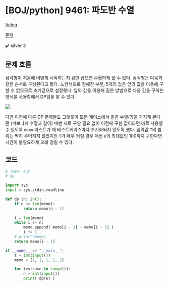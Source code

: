 # [BOJ/python] 9461: 파도반 수열

[Velog](https://velog.io/@semoon/BOJpython-9461-파도반-수열)

[문제](https://www.acmicpc.net/problem/9461)

✔️ silver 3

## 문제 흐름
삼각형이 처음에 어떻게 시작하는지 감만 잡으면 수월하게 풀 수 있다.
삼각형은 다음과 같은 순서로 구성된다고 봤다.
노란색으로 칠해진 부분, 5개의 값은 앞의 값을 이용해 구할 수 없으므로 초기값으로 설정했다.
앞의 값을 이용해 같은 방법으로 다음 값을 구하는 방식을 사용함에서 DP임을 알 수 있다.

![](https://velog.velcdn.com/images/semoon/post/1694a39a-fe8c-4374-82a5-c1c53269476f/image.png)

다만 이전에 다른 DP 문제들도 그랫듯이 모든 케이스에서 같은 수열(?)을 가지게 된다면 (피보나치 수열과 같이) 매번 새로 구할 필요 없이 이전에 구한 값이라면 바로 사용할 수 있도록 `memo` 리스트가 매 테스트케이스마다 초기화되지 않도록 했다.
입력값 `T`의 범위는 딱히 주어지지 않았지만 `T`가 매우 커질 경우 매번 `n`의 최대값인 100까지 구한다면 시간이 불필요하게 오래 걸릴 수 있다.

## 코드
```python
# 파도반 수열
# dp

import sys
input = sys.stdin.readline

def dp (n: int):
    if n <= len(memo):
        return memo[n - 1]
    
    i = len(memo)
    while i != n:
        memo.append( memo[i - 1] + memo[i - 5] )
        i += 1
    # print(*memo)
    return memo[i - 1]

if __name__ == "__main__":
    t = int(input())
    memo = [1, 1, 1, 2, 2]

    for testcase in range(t):
        n = int(input())
        print( dp(n) )
```
